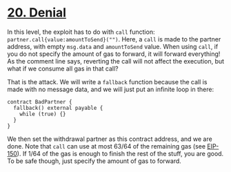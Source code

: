 # [20. Denial](https://ethernaut.openzeppelin.com/level/0xf1D573178225513eDAA795bE9206f7E311EeDEc3)

In this level, the exploit has to do with `call` function: `partner.call{value:amountToSend}("")`. Here, a `call` is made to the partner address, with empty `msg.data` and `amountToSend` value. When using `call`, if you do not specify the amount of gas to forward, it will forward everything! As the comment line says, reverting the call will not affect the execution, but what if we consume all gas in that call?

That is the attack. We will write a `fallback` function because the call is made with no message data, and we will just put an infinite loop in there:

```solidity
contract BadPartner { 
  fallback() external payable {
    while (true) {}
  } 
}
```

We then set the withdrawal partner as this contract address, and we are done. Note that `call` can use at most 63/64 of the remaining gas (see [EIP-150](https://github.com/ethereum/EIPs/blob/master/EIPS/eip-150.md)). If 1/64 of the gas is enough to finish the rest of the stuff, you are good. To be safe though, just specify the amount of gas to forward.
